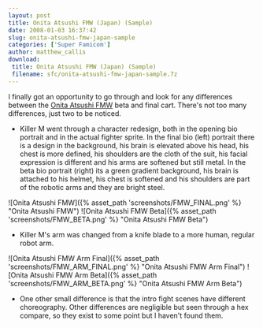```yaml
---
layout: post
title: Onita Atsushi FMW (Japan) (Sample)
date: 2008-01-03 16:37:42
slug: onita-atsushi-fmw-japan-sample
categories: ['Super Famicom']
author: matthew_callis
download:
 title: Onita Atsushi FMW (Japan) (Sample)
 filename: sfc/onita-atsushi-fmw-japan-sample.7z
---
```


I finally got an opportunity to go through and look for any differences between the [Onita Atsushi FMW](http://superfamicom.org/info/onita-atsushi-fmw/ "Onita Atsushi FMW") beta and final cart. There's not too many differences, just two to be noticed.

- Killer M went through a character redesign, both in the opening bio portrait and in the actual fighter sprite. In the final bio (left) portrait there is a design in the background, his brain is elevated above his head, his chest is more defined, his shoulders are the cloth of the suit, his facial expression is different and his arms are softened but still metal. In the beta bio portrait (right) its a green gradient background, his brain is attached to his helmet, his chest is softened and his shoulders are part of the robotic arms and they are bright steel.

![Onita Atsushi FMW]({% asset_path 'screenshots/FMW_FINAL.png' %} "Onita Atsushi FMW")
![Onita Atsushi FMW Beta]({% asset_path 'screenshots/FMW_BETA.png' %} "Onita Atsushi FMW Beta")

- Killer M's arm was changed from a knife blade to a more human, regular robot arm.

![Onita Atsushi FMW Arm Final]({% asset_path 'screenshots/FMW_ARM_FINAL.png' %} "Onita Atsushi FMW Arm Final")
![Onita Atsushi FMW Arm Beta]({% asset_path 'screenshots/FMW_ARM_BETA.png' %} "Onita Atsushi FMW Arm Beta")

- One other small difference is that the intro fight scenes have different choreography. Other differences are negligible but seen through a hex compare, so they exist to some point but I haven't found them.

